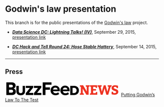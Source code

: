 # Godwin's law presentation

This branch is for the public presentations of the [Godwin's law](http://thoppe.github.io/godwins_law/#/) project.

+ ***[Data Science DC: Lightning Talks! (IV)](http://www.meetup.com/Data-Science-DC/events/225413582/)***, September 29, 2015, [presentation link](http://thoppe.github.io/godwins_law/DC_lightning_index.html)

+ ***[DC Hack and Tell Round 24: Hose Stable Hattery](http://www.meetup.com/DC-Hack-and-Tell/events/220231779/)***, September 14, 2015, [presentation link](http://thoppe.github.io/godwins_law/#/)

---------------
## Press

![BuzzFeed News](images/BuzzFeed_logo.png) [Putting Godwin’s Law To The Test](http://www.buzzfeed.com/hamzashaban/godwins-law-is-put-to-the-test#.tv0b3xNeZ)
